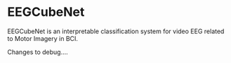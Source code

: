 # EEGCubeNet
EEGCubeNet is an interpretable classification system for video EEG related to Motor Imagery in BCI.

Changes to debug....
